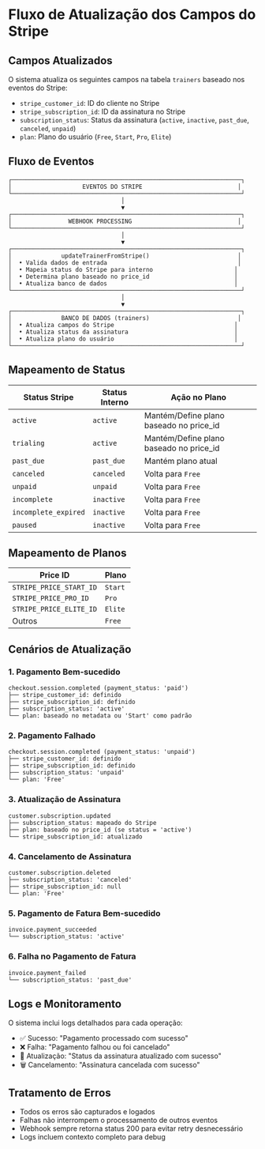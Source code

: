 # Fluxo de Atualização dos Campos do Stripe

## Campos Atualizados

O sistema atualiza os seguintes campos na tabela `trainers` baseado nos eventos do Stripe:

- `stripe_customer_id`: ID do cliente no Stripe
- `stripe_subscription_id`: ID da assinatura no Stripe  
- `subscription_status`: Status da assinatura (`active`, `inactive`, `past_due`, `canceled`, `unpaid`)
- `plan`: Plano do usuário (`Free`, `Start`, `Pro`, `Elite`)

## Fluxo de Eventos

```
┌─────────────────────────────────────────────────────────────────┐
│                    EVENTOS DO STRIPE                           │
└─────────────────────────────────────────────────────────────────┘
                                │
                                ▼
┌─────────────────────────────────────────────────────────────────┐
│                WEBHOOK PROCESSING                              │
└─────────────────────────────────────────────────────────────────┘
                                │
                                ▼
┌─────────────────────────────────────────────────────────────────┐
│              updateTrainerFromStripe()                         │
│  • Valida dados de entrada                                     │
│  • Mapeia status do Stripe para interno                       │
│  • Determina plano baseado no price_id                        │
│  • Atualiza banco de dados                                    │
└─────────────────────────────────────────────────────────────────┘
                                │
                                ▼
┌─────────────────────────────────────────────────────────────────┐
│              BANCO DE DADOS (trainers)                         │
│  • Atualiza campos do Stripe                                  │
│  • Atualiza status da assinatura                              │
│  • Atualiza plano do usuário                                  │
└─────────────────────────────────────────────────────────────────┘
```

## Mapeamento de Status

| Status Stripe | Status Interno | Ação no Plano |
|---------------|----------------|---------------|
| `active` | `active` | Mantém/Define plano baseado no price_id |
| `trialing` | `active` | Mantém/Define plano baseado no price_id |
| `past_due` | `past_due` | Mantém plano atual |
| `canceled` | `canceled` | Volta para `Free` |
| `unpaid` | `unpaid` | Volta para `Free` |
| `incomplete` | `inactive` | Volta para `Free` |
| `incomplete_expired` | `inactive` | Volta para `Free` |
| `paused` | `inactive` | Volta para `Free` |

## Mapeamento de Planos

| Price ID | Plano |
|----------|-------|
| `STRIPE_PRICE_START_ID` | `Start` |
| `STRIPE_PRICE_PRO_ID` | `Pro` |
| `STRIPE_PRICE_ELITE_ID` | `Elite` |
| Outros | `Free` |

## Cenários de Atualização

### 1. Pagamento Bem-sucedido
```
checkout.session.completed (payment_status: 'paid')
├── stripe_customer_id: definido
├── stripe_subscription_id: definido
├── subscription_status: 'active'
└── plan: baseado no metadata ou 'Start' como padrão
```

### 2. Pagamento Falhado
```
checkout.session.completed (payment_status: 'unpaid')
├── stripe_customer_id: definido
├── stripe_subscription_id: definido
├── subscription_status: 'unpaid'
└── plan: 'Free'
```

### 3. Atualização de Assinatura
```
customer.subscription.updated
├── subscription_status: mapeado do Stripe
├── plan: baseado no price_id (se status = 'active')
└── stripe_subscription_id: atualizado
```

### 4. Cancelamento de Assinatura
```
customer.subscription.deleted
├── subscription_status: 'canceled'
├── stripe_subscription_id: null
└── plan: 'Free'
```

### 5. Pagamento de Fatura Bem-sucedido
```
invoice.payment_succeeded
└── subscription_status: 'active'
```

### 6. Falha no Pagamento de Fatura
```
invoice.payment_failed
└── subscription_status: 'past_due'
```

## Logs e Monitoramento

O sistema inclui logs detalhados para cada operação:

- ✅ Sucesso: "Pagamento processado com sucesso"
- ❌ Falha: "Pagamento falhou ou foi cancelado"
- 🔄 Atualização: "Status da assinatura atualizado com sucesso"
- 🗑️ Cancelamento: "Assinatura cancelada com sucesso"

## Tratamento de Erros

- Todos os erros são capturados e logados
- Falhas não interrompem o processamento de outros eventos
- Webhook sempre retorna status 200 para evitar retry desnecessário
- Logs incluem contexto completo para debug
